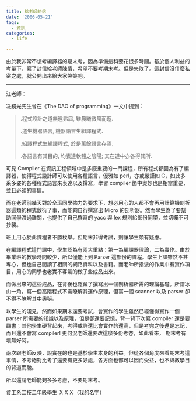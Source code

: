 ```yaml
---
title: 給老師的信
date: '2006-05-21'
tags:
  - 資訊
categories:
  - life

---
```

由於我非常不想考編譯器的期末考，因為準備這科要花很多時間。基於個人利益的考量下，寫了封信給老師陳情，希望不要考期末考。但是失敗了。這封信沒什麼私密之處，就公開出來給大家笑笑吧。  
  

* * *

  
  
江老師：  
  
冼鏡光先生曾在《The DAO of programming》一文中提到：  
  

> .程式設計之道無遠弗屆, 雖晨曦微風而返.  
>   
> .道生機器語言, 機器語言生組譯程式.  
>   
> .組譯程式生編譯程式, 於是萬餘語言存焉.  
>   
> .各語言有其目的, 均表達軟體之陰陽; 其在道中亦各得其所.

  
  
可見 Compiler 在資訊工程領域中是多麼重要的一門課程，所有程式都因為有了編譯器，使得程式設計師可以使用各種語言，優雅如 perl，亦或嚴謹如 C，如此多采多姿的各種程式語言來表達以及撰寫，學習 compiler 箇中奧妙也是相當重要，並且必須的事情。  
  
而在老師前幾天對於全班同學強力的要求下，想必用心的人都不會再用計算機剖析器這類的程式敷衍了事，而能夠自行撰寫出 Micro 的剖析器。然而學生為了要幫助同學渡過難關，也提供了自己撰寫的 yacc 與 lex 規則給部份同學，並切囑不可抄襲。  
  
班上用心於此課程者不勝枚舉。但期末非得考試，則讓學生頗有疑慮。  
  
在編譯程式這門課中，學生認為有兩大重點：第一為編譯器理論，二為實作。由於畢業班的教學時間較少，所以僅能上到 Parser 這部份的課程。學生上課雖然不甚專心，但也自己閱讀了相關的網路資料以及書籍。而老師所指派的作業中有實作項目，用心的同學也老實不客氣的做了些成品出來。  
  
而做出來的這些成品，在背後也隱藏了撰寫出一個剖析器所需的理論基礎。所謂冰山一角，寫一個高階程式不需瞭解其運作原理，但寫一個 scanner 以及 parser 卻不得不瞭解其中奧秘。  
  
以學生的淺見，然而如果期末還要考試，會實作的學生雖然已經懂得實作一個 parser 所需要的知識以及原理，但是卻還要記憶，背一背下次寫 compiler 還是要翻書；其他學生硬背起來，考得或許還比會實作的還高，但是考完之後還是忘記，而且還不會寫 compiler! 更何況老師還要改這麼多份考卷，如此看來， 期末考有壞無好阿。  
  
兩次跟老師反映，說實在的也是基於學生本身的利益。但從各個角度來看期末考這事情，不考絕對比考了還要有更多好處，各方面也都可以因而受益，也不與教學目的背道而馳。  
  
所以還請老師能夠多多考慮，不要期末考。  
  
資工系二技二年級學生 ＸＸＸ（我的名字）